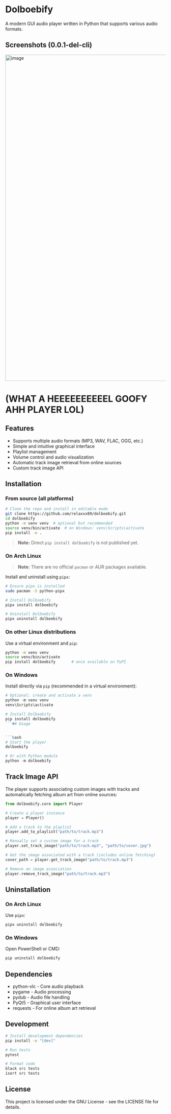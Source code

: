 # Dolboebify

A modern GUI audio player written in Python that supports various audio formats.

## Screenshots (0.0.1-del-cli)

<img width="945" height="1022" alt="image" src="https://github.com/user-attachments/assets/1af07966-45f2-40d5-93c2-b7cbdf01f323" />

# (WHAT A HEEEEEEEEEEL GOOFY AHH PLAYER LOL)

## Features

* Supports multiple audio formats (MP3, WAV, FLAC, OGG, etc.)
* Simple and intuitive graphical interface
* Playlist management
* Volume control and audio visualization
* Automatic track image retrieval from online sources
* Custom track image API

## Installation

### From source (all platforms)

```bash
# Clone the repo and install in editable mode
git clone https://github.com/relaxxx89/dolboebify.git
cd dolboebify
python -m venv venv  # optional but recommended
source venv/bin/activate  # on Windows: venv\Scripts\activate
pip install -e .
```

> **Note:** Direct `pip install dolboebify` is not published yet.

### On Arch Linux

> **Note:** There are no official `pacman` or AUR packages available.

Install and uninstall using `pipx`:

```bash
# Ensure pipx is installed
sudo pacman -S python-pipx

# Install Dolboebify
pipx install dolboebify

# Uninstall Dolboebify
pipx uninstall dolboebify
```

### On other Linux distributions

Use a virtual environment and `pip`:

```bash
python -m venv venv
source venv/bin/activate
pip install dolboebify       # once available on PyPI
```

### On Windows

Install directly via `pip` (recommended in a virtual environment):

````powershell
# Optional: create and activate a venv
python -m venv venv
venv\Scripts\activate

# Install Dolboebify
pip install dolboebify
```## Usage


```bash
# Start the player
dolboebify

# Or with Python module
python -m dolboebify
````

## Track Image API

The player supports associating custom images with tracks and automatically fetching album art from online sources:

```python
from dolboebify.core import Player

# Create a player instance
player = Player()

# Add a track to the playlist
player.add_to_playlist("path/to/track.mp3")

# Manually set a custom image for a track
player.set_track_image("path/to/track.mp3", "path/to/cover.jpg")

# Get the image associated with a track (includes online fetching)
cover_path = player.get_track_image("path/to/track.mp3")

# Remove an image association
player.remove_track_image("path/to/track.mp3")
```

## Uninstallation

### On Arch Linux

Use `pipx`:

```bash
pipx uninstall dolboebify
```

### On Windows

Open PowerShell or CMD:

```powershell
pip uninstall dolboebify
```

## Dependencies

* python-vlc - Core audio playback
* pygame - Audio processing
* pydub - Audio file handling
* PyQt5 - Graphical user interface
* requests - For online album art retrieval

## Development

```bash
# Install development dependencies
pip install -e "[dev]"

# Run tests
pytest

# Format code
black src tests
isort src tests
```

## License

This project is licensed under the GNU License - see the LICENSE file for details.
